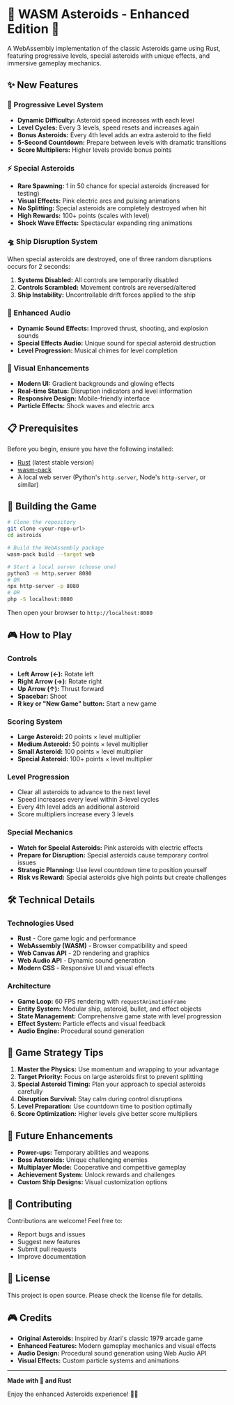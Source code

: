 # 🚀 WASM Asteroids - Enhanced Edition 🌌

A WebAssembly implementation of the classic Asteroids game using Rust, featuring progressive levels, special asteroids with unique effects, and immersive gameplay mechanics.

## ✨ New Features

### 🎯 Progressive Level System
- **Dynamic Difficulty:** Asteroid speed increases with each level
- **Level Cycles:** Every 3 levels, speed resets and increases again
- **Bonus Asteroids:** Every 4th level adds an extra asteroid to the field
- **5-Second Countdown:** Prepare between levels with dramatic transitions
- **Score Multipliers:** Higher levels provide bonus points

### ⚡ Special Asteroids
- **Rare Spawning:** 1 in 50 chance for special asteroids (increased for testing)
- **Visual Effects:** Pink electric arcs and pulsing animations
- **No Splitting:** Special asteroids are completely destroyed when hit
- **High Rewards:** 100+ points (scales with level)
- **Shock Wave Effects:** Spectacular expanding ring animations

### 🛸 Ship Disruption System
When special asteroids are destroyed, one of three random disruptions occurs for 2 seconds:

1. **Systems Disabled:** All controls are temporarily disabled
2. **Controls Scrambled:** Movement controls are reversed/altered
3. **Ship Instability:** Uncontrollable drift forces applied to the ship

### 🎵 Enhanced Audio
- **Dynamic Sound Effects:** Improved thrust, shooting, and explosion sounds
- **Special Effects Audio:** Unique sound for special asteroid destruction
- **Level Progression:** Musical chimes for level completion

### 🎨 Visual Enhancements
- **Modern UI:** Gradient backgrounds and glowing effects
- **Real-time Status:** Disruption indicators and level information
- **Responsive Design:** Mobile-friendly interface
- **Particle Effects:** Shock waves and electric arcs

## 📋 Prerequisites

Before you begin, ensure you have the following installed:
- [Rust](https://rustup.rs/) (latest stable version)
- [wasm-pack](https://rustwasm.github.io/wasm-pack/installer/)
- A local web server (Python's `http.server`, Node's `http-server`, or similar)

## 🔧 Building the Game

```bash
# Clone the repository
git clone <your-repo-url>
cd astroids

# Build the WebAssembly package
wasm-pack build --target web

# Start a local server (choose one)
python3 -m http.server 8080
# OR
npx http-server -p 8080
# OR
php -S localhost:8080
```

Then open your browser to `http://localhost:8080`

## 🎮 How to Play

### Controls
- **Left Arrow (←):** Rotate left
- **Right Arrow (→):** Rotate right  
- **Up Arrow (↑):** Thrust forward
- **Spacebar:** Shoot
- **R key or "New Game" button:** Start a new game

### Scoring System
- **Large Asteroid:** 20 points × level multiplier
- **Medium Asteroid:** 50 points × level multiplier  
- **Small Asteroid:** 100 points × level multiplier
- **Special Asteroid:** 100+ points × level multiplier

### Level Progression
- Clear all asteroids to advance to the next level
- Speed increases every level within 3-level cycles
- Every 4th level adds an additional asteroid
- Score multipliers increase every 3 levels

### Special Mechanics
- **Watch for Special Asteroids:** Pink asteroids with electric effects
- **Prepare for Disruption:** Special asteroids cause temporary control issues
- **Strategic Planning:** Use level countdown time to position yourself
- **Risk vs Reward:** Special asteroids give high points but create challenges

## 🛠️ Technical Details

### Technologies Used
- **Rust** - Core game logic and performance
- **WebAssembly (WASM)** - Browser compatibility and speed
- **Web Canvas API** - 2D rendering and graphics
- **Web Audio API** - Dynamic sound generation
- **Modern CSS** - Responsive UI and visual effects

### Architecture
- **Game Loop:** 60 FPS rendering with `requestAnimationFrame`
- **Entity System:** Modular ship, asteroid, bullet, and effect objects
- **State Management:** Comprehensive game state with level progression
- **Effect System:** Particle effects and visual feedback
- **Audio Engine:** Procedural sound generation

## 🎯 Game Strategy Tips

1. **Master the Physics:** Use momentum and wrapping to your advantage
2. **Target Priority:** Focus on large asteroids first to prevent splitting
3. **Special Asteroid Timing:** Plan your approach to special asteroids carefully
4. **Disruption Survival:** Stay calm during control disruptions
5. **Level Preparation:** Use countdown time to position optimally
6. **Score Optimization:** Higher levels give better score multipliers

## 🚀 Future Enhancements

- **Power-ups:** Temporary abilities and weapons
- **Boss Asteroids:** Unique challenging enemies
- **Multiplayer Mode:** Cooperative and competitive gameplay
- **Achievement System:** Unlock rewards and challenges
- **Custom Ship Designs:** Visual customization options

## 🤝 Contributing

Contributions are welcome! Feel free to:
- Report bugs and issues
- Suggest new features
- Submit pull requests
- Improve documentation

## 📄 License

This project is open source. Please check the license file for details.

## 🎮 Credits

- **Original Asteroids:** Inspired by Atari's classic 1979 arcade game
- **Enhanced Features:** Modern gameplay mechanics and visual effects
- **Audio Design:** Procedural sound generation using Web Audio API
- **Visual Effects:** Custom particle systems and animations

---

**Made with 💖 and Rust** 

Enjoy the enhanced Asteroids experience! 🌌✨